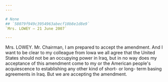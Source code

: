 ```yaml
---
---

# None
## `58079f949c3954963abecf10b8e1d8e9`
`Mrs. LOWEY — 21 June 2007`

---
```



Mrs. LOWEY. Mr. Chairman, I am prepared to accept the amendment. And 
I want to be clear to my colleague from Iowa we all agree that the 
United States should not be an occupying power in Iraq, but in no way 
does my acceptance of this amendment come to my or the American 
people's acquiescence to establishing any other kind of short- or long-
term basing agreements in Iraq. But we are accepting the amendment.